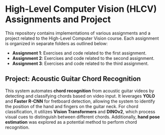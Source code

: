 # High-Level Computer Vision (HLCV) Assignments and Project

This repository contains implementations of various assignments and a project related to the High-Level Computer Vision course. Each assignment is organized in separate folders as outlined below:

- **Assignment 1**: Exercises and code related to the first assignment.
- **Assignment 2**: Exercises and code related to the second assignment.
- **Assignment 3**: Exercises and code related to the third assignment.

## Project: Acoustic Guitar Chord Recognition

This system automates **chord recognition** from acoustic guitar videos by detecting and classifying chords based on video input. It leverages **YOLO** and **Faster R-CNN** for fretboard detection, allowing the system to identify the position of the hand and fingers on the guitar neck. For chord classification, it utilizes **Vision Transformers** and **DINOv2**, which process visual cues to distinguish between different chords. Additionally, **hand pose estimation** was explored as a potential method to perform chord recognition.

